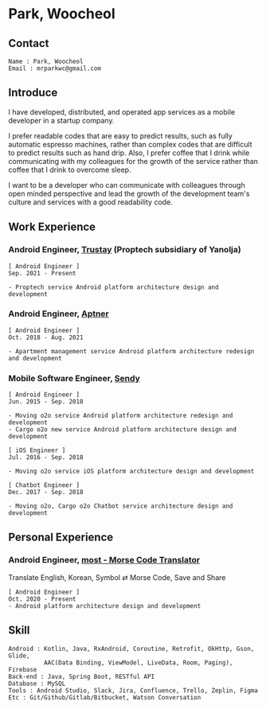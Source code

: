 # Park, Woocheol

## Contact
```
Name : Park, Woocheol
Email : mrparkwc@gmail.com
```
## Introduce

I have developed, distributed, and operated app services as a mobile developer in a startup company.

I prefer readable codes that are easy to predict results, such as fully automatic espresso machines, rather than complex codes that are difficult to predict results such as hand drip. Also, I prefer coffee that I drink while communicating with my colleagues for the growth of the service rather than coffee that I drink to overcome sleep.

I want to be a developer who can communicate with colleagues through open minded perspective and lead the growth of the development team's culture and services with a good readability code.

## Work Experience
### Android Engineer, [Trustay](https://www.trustay.me/) (Proptech subsidiary of Yanolja)
```
[ Android Engineer ]
Sep. 2021 - Present

- Proptech service Android platform architecture design and development
```
### Android Engineer, [Aptner](https://aptner.com/)
```
[ Android Engineer ]
Oct. 2018 - Aug. 2021

- Apartment management service Android platform architecture redesign and development
```
### Mobile Software Engineer, [Sendy](https://sendy.ai/)
```
[ Android Engineer ]
Jun. 2015 - Sep. 2018

- Moving o2o service Android platform architecture redesign and development
- Cargo o2o new service Android platform architecture design and development

[ iOS Engineer ]
Jul. 2016 - Sep. 2018

- Moving o2o service iOS platform architecture design and development

[ Chatbot Engineer ]
Dec. 2017 - Sep. 2018

- Moving o2o, Cargo o2o Chatbot service architecture design and development
```

## Personal Experience
### Android Engineer, [most - Morse Code Translator](https://play.google.com/store/apps/details?id=com.venchild.morse) 
Translate English, Korean, Symbol ⇄ Morse Code, Save and Share
```
[ Android Engineer ]
Oct. 2020 - Present
- Android platform architecture design and development
```

## Skill
```
Android : Kotlin, Java, RxAndroid, Coroutine, Retrofit, OkHttp, Gson, Glide, 
          AAC(Data Binding, ViewModel, LiveData, Room, Paging), Firebase
Back-end : Java, Spring Boot, RESTful API
Database : MySQL
Tools : Android Studio, Slack, Jira, Confluence, Trello, Zeplin, Figma
Etc : Git/Github/Gitlab/Bitbucket, Watson Conversation
```
